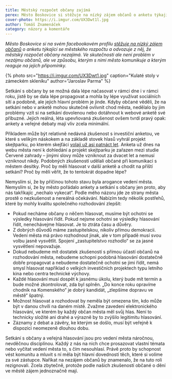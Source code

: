 ```yaml
---
title: Městský rozpočet občany zajímá
perex: Město Boskovice si stěžuje na nízký zájem občanů o anketu týkající se městského rozpočtu a odvozuje z něj, že rozpočet občany nezajímá. Ve skutečnosti není problém v nezájmu občanů, ale ve způsobu, kterým s nimi město komunikuje.
cover-photo: https://i.imgur.com/UX3Dwt1l.jpg
author: Tomáš Znamenáček
category: názory a komentáře
---
```


*Město Boskovice si na svém facebookovém profilu [stěžuje na nízký zájem občanů](https://www.facebook.com/mestoboskovice/posts/1451862341563058) o anketu týkající se městského rozpočtu a odvozuje z něj, že městský rozpočet občany nezajímá. Ve skutečnosti ale není problém v nezájmu občanů, ale ve způsobu, kterým s nimi město komunikuje a kterým reaguje na jejich připomínky.*

{% photo src="https://i.imgur.com/UX3Dwt1.jpg" caption="Kulaté stoly v zámeckém skleníku" author="Jaroslav Parma" %}

Setkání s občany by se možná dala lépe načasovat v rámci dne i v rámci roku, jistě by se dala lépe propagovat a mohla by lépe využívat sociálních sítí a podobně, ale jejich hlavní problém je jinde. Kdyby občané věděli, že na setkání nebo v anketě mohou skutečně ovlivnit chod města, nedělalo by jim problémy vzít si na setkání dovolenou nebo dotáhnout k webové anketě své příbuzné. Jejich reálná, léta upevňovaná zkušenost ovšem tvrdí pravý opak: ankety a veřejné debaty mají vliv zcela minimální.

Příkladem může být relativně nedávná zkušenost s investiční anketou, ve které s velikým náskokem a na základě stovek hlasů vyhrál projekt skejtparku, po kterém skejťáci [volají už asi patnáct let](http://www.ohlasy.info/clanky/2015/06/skatepark.html). Anketa už dnes na webu města není k dohledání a projekt skejtparku je zařazen mezi studie Červené zahrady – jinými slovy může vzniknout za dvacet let a nemusí vzniknout nikdy. Podobných zkušeností udělali občané při komunikaci s městem desítky. Proč by měli hlasovat v další anketě a chodit na příští setkání? Proč by měli věřit, že to tentokrát dopadne lépe?

Nemyslím si, že by příčinou tohoto stavu byla arogance vedení města. Nemyslím si, že by město pořádalo ankety a setkání s občany jen proto, aby nás takříkajíc „nechalo vykecat“. Podle mého názoru jde ze strany města prostě o nezkušenost a nereálná očekávání. Nabízím tedy několik postřehů, které by mohly kvalitu společného rozhodování zlepšit:

* Pokud necháme občany o něčem hlasovat, musíme být ochotni se výsledky hlasování řídit. Pokud nejsme ochotni se výsledky hlasování řídit, nenechávejme hlasovat. Je to ztráta času a důvěry.
* Z dobrých důvodů máme zastupitelskou, nikoliv přímou demokracii. Vedení města má právo rozhodnout jinak, ale v tom případě musí svou volbu jasně vysvětlit. Spojení „zastupitelstvo rozhodlo“ se za jasné vysvětlení nepovažuje.
* Dokud nebudeme mít dostatek zkušeností s přímou účastí občanů na rozhodování města, nebudeme schopni podobná hlasování dostatečně dobře propagovat a nebudeme dostatečně ochotni se jimi řídit, nemá smysl hlasovat například o velkých investičních projektech typu letního kina nebo centra technické výchovy.
* Každé hlasování musí dospět k jasnému úkolu, který bude mít termín a bude možné zkontrolovat, zda byl splněn. „Do konce roku opravíme chodník na Komenského“ je dobrý kandidát, „zlepšíme dopravu ve městě“ špatný.
* Možnost hlasovat a rozhodovat by neměla být omezena tím, kdo může být v danou chvíli na daném místě. Zvažme zavedení elektronického hlasování, ve kterém by každý občan města měl svůj hlas. Není to technicky složité ani drahé a výrazně by to zvýšilo legitimitu hlasování.
* Záznamy z debat a závěry, ke kterým se došlo, musí být veřejně k dispozici neomezeně dlouhou dobu.

Setkání s občany a veřejná hlasování jsou pro vedení města náročnou, nevděčnou disciplínou. Každý z nás na nich chce prosazovat vlastní témata nebo vyčítat vedení města to, s čím nesouhlasí. Právě proto by schopnost vést komunitu a mluvit s ní měla být hlavní dovedností těch, které si volíme za své zástupce. Naříkat na nezájem občanů by znamenalo, že na tuto roli rezignovali. Zcela zbytečně, protože podle našich zkušeností občané o dění ve městě zájem jednoznačně mají.
